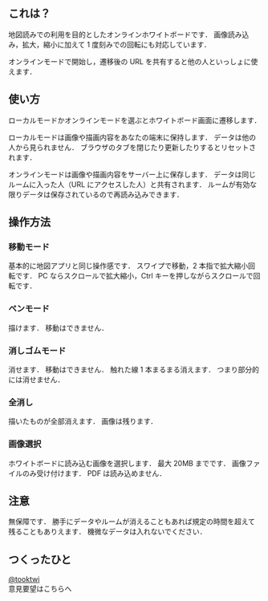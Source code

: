 ## これは？

地図読みでの利用を目的としたオンラインホワイトボードです．
画像読み込み，拡大，縮小に加えて 1 度刻みでの回転にも対応しています．

オンラインモードで開始し，遷移後の URL を共有すると他の人といっしょに使えます．

## 使い方

ローカルモードかオンラインモードを選ぶとホワイトボード画面に遷移します．

ローカルモードは画像や描画内容をあなたの端末に保持します．
データは他の人から見られません．
ブラウザのタブを閉じたり更新したりするとリセットされます．

オンラインモードは画像や描画内容をサーバー上に保存します．
データは同じルームに入った人（URL にアクセスした人）と共有されます．
ルームが有効な限りデータは保存されているので再読み込みできます．

## 操作方法

### 移動モード

基本的に地図アプリと同じ操作感です．
スワイプで移動，2 本指で拡大縮小回転です．
PC ならスクロールで拡大縮小，Ctrl キーを押しながらスクロールで回転です．

### ペンモード

描けます．
移動はできません．

### 消しゴムモード

消せます．
移動はできません．
触れた線 1 本まるまる消えます．
つまり部分的には消せません．

### 全消し

描いたものが全部消えます．
画像は残ります．

### 画像選択

ホワイトボードに読み込む画像を選択します．
最大 20MB までです．
画像ファイルのみ受け付けます．
PDF は読み込めません．

## 注意

無保障です．
勝手にデータやルームが消えることもあれば規定の時間を超えて残ることもありえます．
機微なデータは入れないでください．

## つくったひと

[@tooktwi](https://twitter.com/tooktwi)  
意見要望はこちらへ
